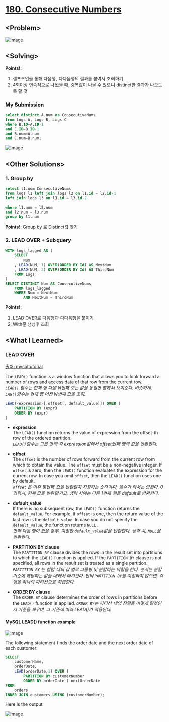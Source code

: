 # [180. Consecutive Numbers](https://leetcode.com/problems/consecutive-numbers/)

## \<Problem\>
![image](https://user-images.githubusercontent.com/74705142/111570896-1850a480-87e9-11eb-8400-a18f8ad3318d.png)

## \<Solving\>
**Points!**: 
1.  셀프조인을 통해 다음행, 다다음행의 결과를 붙여서 조회하기
2.  4회이상 연속적으로 나왔을 때, 중복값이 나올 수 있으니 distinct한 결과가 나오도록 할 것
    
### My Submission
```sql
select distinct A.num as ConsecutiveNums
from Logs A, Logs B, Logs C
where B.ID=A.ID-1
and C.ID=B.ID-1
and B.num=A.num
and C.num=B.num;
```
![image](https://user-images.githubusercontent.com/74705142/111571019-61085d80-87e9-11eb-9890-93bc929bda7b.png)

## \<Other Solutions\>

### 1. Group by
```sql
select l1.num ConsecutiveNums
from logs l1 left join logs l2 on l1.id = l2.id-1
left join logs l3 on l1.id = l3.id-2

where l1.num = l2.num
and l2.num = l3.num
group by l1.num
```
**Points!**: Group by 로 Distinct값 찾기  
   
   
### 2. LEAD OVER + Subquery 
```sql
WITH logs_lagged AS (
    SELECT
        Num
    , LEAD(NUM, 1) OVER(ORDER BY Id) AS NextNum
    , LEAD(NUM, 2) OVER(ORDER BY Id) AS ThirdNum
    FROM Logs
) 
SELECT DISTINCT Num AS ConsecutiveNums
    FROM logs_lagged
    WHERE Num = NextNum
        AND NextNum = ThirdNum
```
**Points!**:  
1. LEAD OVER로 다음행과 다다음행을 붙이기
2. With문 생성후 조회


## \<What I Learned\>

### LEAD OVER
[출처: mysqltutorial](https://www.mysqltutorial.org/mysql-window-functions/mysql-lead-function/)  

The `LEAD()` function is a window function that allows you to look forward a number of rows and access data of that row from the current row.  
_`LEAD()` 함수는 현재 행 다음 N번째 오는 값을 동일한 행에서 보여준다. 비슷하게, `LAG()`함수는 현재 행 이전 N번째 값을 조회._
```sql
LEAD(<expression>[,offset[, default_value]]) OVER (
    PARTITION BY (expr)
    ORDER BY (expr)
)
```
* **expression**  
The `LEAD()` function returns the value of expression from the offset-th row of the ordered partition.  
_`LEAD()`함수는 그룹 안의 각 expression값에서 offset번째 행의 값을 반환한다._

* **offset**  
The `offset` is the number of rows forward from the current row from which to obtain the value.
The `offset` must be a non-negative integer. If `offset` is zero, then the `LEAD()` function evaluates the expression for the current row.
In case you omit `offset`, then the `LEAD()` function uses one by default.  
_`offset` 은 이후 몇번째 값을 반환할지 지정하는 숫자이며, 음수가 와서는 안된다. 0 입력시, 현재 값을 반환할거고, 생략 시에는 다음 1번째 행을 default로 반환한다._

* **default_value**  
If there is no subsequent row, the `LEAD()` function returns the `default_value`. For example, if `offset` is one, then the return value of the last row is the `default_value`.
In case you do not specify the `default_value`, the function returns `NULL` .  
_만약 다음 행이 없을 경우, 지정한  `default_value`값을 반환한다. 생략 시, `NULL`을 반환한다._

* **PARTITION BY clause**  
The `PARTITION BY` clause divides the rows in the result set into partitions to which the `LEAD()` function is applied.
If the `PARTITION BY` clause is not specified, all rows in the result set is treated as a single partition.  
_`PARTITION BY` 는 컬럼 내의 값 별로 그룹핑 및 분할하는 역할을 한다.  순서는 분할 기준에 해당하는 값들 내에서 매겨진다. 만약 `PARTITION BY`를 지정하지 않으면, 각 행을 하나의 파티션으로 취급한다._

* **ORDER BY clause**  
The `ORDER BY` clause determines the order of rows in partitions before the `LEAD()` function is applied. 
_`ORDER BY`는 파티션 내의 정렬을 어떻게 할것인지 기준을 세우며, 그 기준에 따라 LEAD()가 적용된다._  

#### MySQL LEAD() function example
![image](https://user-images.githubusercontent.com/74705142/120962958-ba09e100-c79b-11eb-8f73-aec66c8a4ceb.png)

The following statement finds the order date and the next order date of each customer:  
```sql
SELECT 
    customerName,
    orderDate,
    LEAD(orderDate,1) OVER (
        PARTITION BY customerNumber
        ORDER BY orderDate ) nextOrderDate
FROM 
    orders
INNER JOIN customers USING (customerNumber);
```
Here is the output:  

![image](https://user-images.githubusercontent.com/74705142/120963024-d4dc5580-c79b-11eb-8018-674dfebca15d.png)
